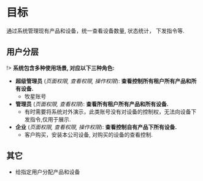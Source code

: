 # 目标
通过系统管理现有产品和设备，统一查看设备数量, 状态统计， 下发指令等.

## 用户分层

!> **系统包含多种使用场景, 对应以下三种角色:**

- **超级管理员** (*页面权限, 查看权限, 操作权限*): **查看控制所有租户所有产品和所有设备.**
    - 牧星账号
- **管理员** (*页面权限, 查看权限*): **查看所有租户所有产品和所有设备.**
    - 有时需要将系统对外演示，此类账号没有对设备的控制权，无法向设备下发指令,仅用于展示.
- **企业** (*页面权限, 查看权限, 操作权限*): **查看控制自有产品下所有设备.**
    - 客户购买，安装本公司设备, 对购买的设备的查看控制.
    

## 其它

- 给指定用户分配产品和设备
